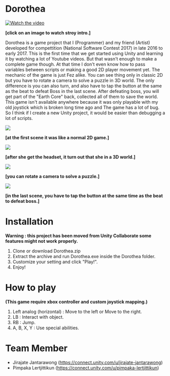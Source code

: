 # Dorothea

[![Watch the video](https://i.imgur.com/qmk7ML8.png)](https://vimeo.com/262011561)

**[click on an image to watch stroy intro.]**

Dorothea is a game project that I (Programmer) and my friend (Artist) developed for compettition (National Software Contest 2017) in late 2016 to early 2017. This is the first time that we get started using Unity and learning it by watching a lot of Youtube videos. But that wasn't enough to make a complete game though. At that time I don't even know how to pass variables between scripts or making a good 2D player movement yet. The mechanic of the game is just Fez alike. You can see thing only in classic 2D but you have to rotate a camera to solve a puzzle in 3D world. The only difference is you can also turn, and also have to tap the button at the same as the beat to defeat Boss in the last scene. After defeating boss, you will get part of the "Earth Core" back, collected all of them to save the world. This game isn't available anywhere because it was only playable with my old joystick which is broken long time ago and The game has a lot of bug. So I think if I create a new Unity project, it would be easier than debugging a lot of scripts.

![](https://media.giphy.com/media/ckBcXaxTG34trJ44h0/giphy.gif)

**[at the first scene it was like a normal 2D game.]**

![](https://media.giphy.com/media/kdER4QoSsFvUFnQIa9/giphy.gif)

**[after she get the headset, it turn out that she in a 3D world.]**

![](https://media.giphy.com/media/cJTUI3fSzRCEwH0rvk/giphy.gif)

**[you can rotate a camera to solve a puzzle.]**

![](https://media.giphy.com/media/Tg6vDN7RR3A00YoOxJ/giphy.gif)

**[in the last scene, you have to tap the button at the same time as the beat to defeat boss.]**

# Installation 
**Warning : this project has been moved from Unity Collaborate some features might not work properly.**
1. Clone or download Dorothea.zip
1. Extract the archive and run Dorothea.exe inside the Dorothea folder.
1. Customize your setting and click "Play!".
1. Enjoy!

# How to play
**(This game require xbox controller and custom joystick mapping.)**
1. Left analog (horizontal) : Move to the left or Move to the right.
1. LB : Interact with object.
1. RB : Jump.
1. A, B, X, Y : Use special abilities.

# Team Member
* Jirajate Jantarawong (https://connect.unity.com/u/jirajate-jantarawong)
* Pimpaka Lertjittikun (https://connect.unity.com/u/pimpaka-lertjittikun)

